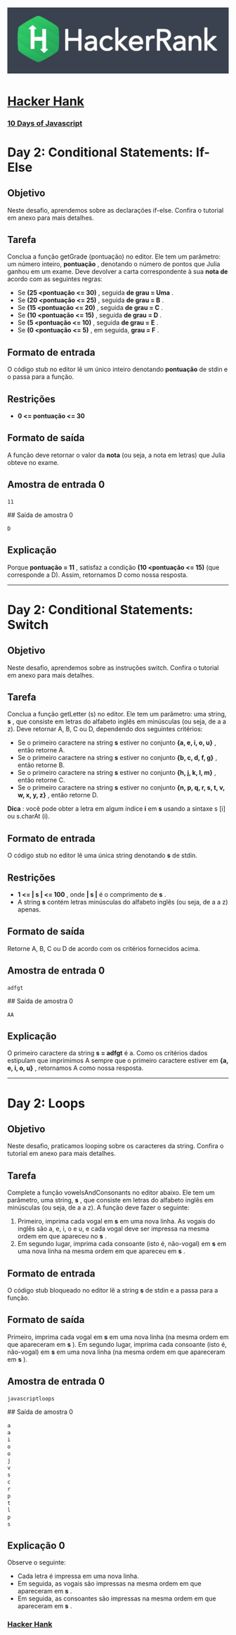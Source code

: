 # ![hancker_hank.png](https://github.com/kakanew/Hacker_Hank/blob/master/hackerrank.jpg?raw=true)

# [Hacker Hank](https://github.com/kakanew/Hacker_Hank)

### [10 Days of Javascript](https://github.com/kakanew/Hacker_Hank/tree/master/10_Days_of_Javascript)

# Day 2: Conditional Statements: If-Else

## Objetivo

Neste desafio, aprendemos sobre as declarações if-else. Confira o tutorial em anexo para mais detalhes.

## Tarefa

Conclua a função getGrade (pontuação) no editor. Ele tem um parâmetro: um número inteiro, **pontuação** , denotando o número de pontos que Julia ganhou em um exame. Deve devolver a carta correspondente à sua **nota de** acordo com as seguintes regras:

- Se **(25 <pontuação <= 30)** , seguida **de grau = Uma** .
- Se **(20 <pontuação <= 25)** , seguida **de grau = B** .
- Se **(15 <pontuação <= 20)** , seguida **de grau = C** .
- Se **(10 <pontuação <= 15)** , seguida **de grau = D** .
- Se **(5 <pontuação <= 10)** , seguida **de grau = E** .
- Se **(0 <pontuação <= 5)** , em seguida, **grau = F** .

## Formato de entrada

O código stub no editor lê um único inteiro denotando **pontuação** de stdin e o passa para a função.

## Restrições

- **0 <= pontuação <= 30**

## Formato de saída

A função deve retornar o valor da **nota** (ou seja, a nota em letras) que Julia obteve no exame.

## Amostra de entrada 0

```
11
```

\## Saída de amostra 0

```
D
```

## Explicação

Porque **pontuação = 11** , satisfaz a condição **(10 <pontuação <= 15)** (que corresponde a D). Assim, retornamos D como nossa resposta.

------

# Day 2: Conditional Statements: Switch

## Objetivo

Neste desafio, aprendemos sobre as instruções switch. Confira o tutorial em anexo para mais detalhes.

## Tarefa

Conclua a função getLetter (s) no editor. Ele tem um parâmetro: uma string, **s** , que consiste em letras do alfabeto inglês em minúsculas (ou seja, de a a z). Deve retornar A, B, C ou D, dependendo dos seguintes critérios:

- Se o primeiro caractere na string **s** estiver no conjunto **{a, e, i, o, u}** , então retorne A.
- Se o primeiro caractere na string **s** estiver no conjunto **{b, c, d, f, g}** , então retorne B.
- Se o primeiro caractere na string **s** estiver no conjunto **{h, j, k, l, m}** , então retorne C.
- Se o primeiro caractere na string **s** estiver no conjunto **{n, p, q, r, s, t, v, w, x, y, z}** , então retorne D.

**Dica** : você pode obter a letra em algum índice **i** em **s** usando a sintaxe s [i] ou s.charAt (i).

## Formato de entrada

O código stub no editor lê uma única string denotando **s** de stdin.

## Restrições

- **1 <= | s | <= 100** , onde **| s |** é o comprimento de **s** .
- A string **s** contém letras minúsculas do alfabeto inglês (ou seja, de a a z) apenas.

## Formato de saída

Retorne A, B, C ou D de acordo com os critérios fornecidos acima.

## Amostra de entrada 0

```
adfgt
```

\## Saída de amostra 0

```
AA
```

## Explicação

O primeiro caractere da string **s = adfgt** é a. Como os critérios dados estipulam que imprimimos A sempre que o primeiro caractere estiver em **{a, e, i, o, u}** , retornamos A como nossa resposta.

------

# Day 2: Loops

## Objetivo

Neste desafio, praticamos looping sobre os caracteres da string. Confira o tutorial em anexo para mais detalhes.

## Tarefa

Complete a função vowelsAndConsonants no editor abaixo. Ele tem um parâmetro, uma string, **s** , que consiste em letras do alfabeto inglês em minúsculas (ou seja, de a a z). A função deve fazer o seguinte:

1. Primeiro, imprima cada vogal em **s** em uma nova linha. As vogais do inglês são a, e, i, o e u, e cada vogal deve ser impressa na mesma ordem em que apareceu no **s** .
2. Em segundo lugar, imprima cada consoante (isto é, não-vogal) em **s** em uma nova linha na mesma ordem em que apareceu em **s** .

## Formato de entrada

O código stub bloqueado no editor lê a string **s** de stdin e a passa para a função.

## Formato de saída

Primeiro, imprima cada vogal em **s** em uma nova linha (na mesma ordem em que apareceram em **s** ). Em segundo lugar, imprima cada consoante (isto é, não-vogal) em **s** em uma nova linha (na mesma ordem em que apareceram em **s** ).

## Amostra de entrada 0

```
javascriptloops
```

\## Saída de amostra 0

```
a 
a 
i 
o 
o 
j 
v 
s 
c 
r 
p 
t 
l 
p 
s
```

## Explicação 0

Observe o seguinte:

- Cada letra é impressa em uma nova linha.
- Em seguida, as vogais são impressas na mesma ordem em que apareceram em **s** .
- Em seguida, as consoantes são impressas na mesma ordem em que apareceram em **s** .

### [Hacker Hank](https://github.com/kakanew/Hacker_Hank)